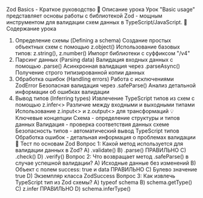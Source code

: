 Zod Basics - Краткое руководство
🎯 Описание урока
Урок "Basic usage" представляет основы работы с библиотекой Zod - мощным инструментом для валидации схем данных в TypeScript/JavaScript.
📖 Содержание урока
1. Определение схемы (Defining a schema)
Создание простых объектных схем с помощью z.object()
Использование базовых типов: z.string(), z.number()
Импорт библиотеки с суффиксом "/v4"
2. Парсинг данных (Parsing data)
Валидация входных данных с помощью .parse()
Асинхронная валидация через .parseAsync()
Получение строго типизированной копии данных
3. Обработка ошибок (Handling errors)
Работа с исключениями ZodError
Безопасная валидация через .safeParse()
Анализ детальной информации об ошибках валидации
4. Вывод типов (Inferring types)
Извлечение TypeScript типов из схем с помощью z.infer<>
Различие между входными и выходными типами
Использование z.input<> и z.output<> для трансформаций
💡 Ключевые концепции
Схема - определение структуры и типов данных
Валидация - проверка соответствия данных схеме
Безопасность типов - автоматический вывод TypeScript типов
Обработка ошибок - детальная информация о проблемах валидации
🧪 Тест по основам Zod
Вопрос 1: Какой метод используется для валидации данных в Zod?
A) .validate()
B) .parse() ПРАВИЛЬНО
C) .check()
D) .verify()
Вопрос 2: Что возвращает метод .safeParse() в случае успешной валидации?
A) Исходные данные без изменений
B) Объект с полем success: true и data ПРАВИЛЬНО
C) Булево значение true
D) Экземпляр класса ZodSuccess
Вопрос 3: Как извлечь TypeScript тип из Zod схемы?
A) typeof schema
B) schema.getType()
C) z.infer<typeof schema> ПРАВИЛЬНО
D) schema.inferType()
